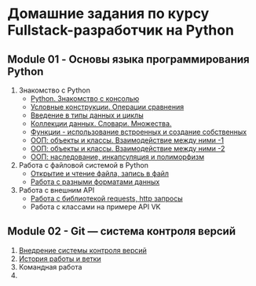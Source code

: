 Домашние задания по курсу Fullstack-разработчик на Python
=========================================================

Module 01 - Основы языка программирования Python
------------------------------------------------
1. Знакомство с Python
    + [Python. Знакомство с консолью](https://github.com/AndriusRU/Netology_Tasks/tree/master/Module%2001%20-%20Basic%20Python/01%20Intro)
    + [Условные конструкции. Операции сравнения](https://github.com/AndriusRU/Netology_Tasks/tree/master/Module%2001%20-%20Basic%20Python/02%20If-else)
    + [Введение в типы данных и циклы](https://github.com/AndriusRU/Netology_Tasks/tree/master/Module%2001%20-%20Basic%20Python/03%20For%20While)
    + [Коллекции данных. Словари. Множества.](https://github.com/AndriusRU/Netology_Tasks/tree/master/Module%2001%20-%20Basic%20Python/04%20List%20Dictionary%20Set)
    + [Функции - использование встроенных и создание собственных](https://github.com/AndriusRU/Netology_Tasks/tree/master/Module%2001%20-%20Basic%20Python/05%20Functions)
    + [ООП: объекты и классы. Взаимодействие между ними -1](https://github.com/AndriusRU/Netology_Tasks/tree/master/Module%2001%20-%20Basic%20Python/06%20OOP-1)
    + [ООП: объекты и классы. Взаимодействие между ними -2](https://github.com/AndriusRU/Netology_Tasks/tree/master/Module%2001%20-%20Basic%20Python/06%20OOP-2)
    + [ООП: наследование, инкапсуляция и полиморфизм](https://github.com/AndriusRU/Netology_Tasks/tree/master/Module%2001%20-%20Basic%20Python/06%20OOP%20polimorfism)
2. Работа с файловой системой в Python
    + [Открытие и чтение файла, запись в файл](https://github.com/AndriusRU/Netology_Tasks/tree/master/Module%2001%20-%20Basic%20Python/07%20Files)
    + [Работа с разными форматами данных](https://github.com/AndriusRU/Netology_Tasks/tree/master/Module%2001%20-%20Basic%20Python/08%20Files%20JSON%20XML)
3. Работа с внешним API
    + [Работа с библиотекой requests, http запросы](https://github.com/AndriusRU/Netology_Tasks/tree/master/Module%2001%20-%20Basic%20Python/09%20requests)
    + Работа с классами на примере API VK


Module 02 - Git — система контроля версий
-----------------------------------------
1. [Внедрение системы контроля версий](https://github.com/AndriusRU/Netology_Tasks/tree/master/Module%2002%20-%20Git/01%20-%20Intro)
2. [История работы и ветки](https://github.com/AndriusRU/Netology_Tasks/tree/master/Module%2002%20-%20Git/02%20-%20History%20and%20Branch)
3. Командная работа
4. 